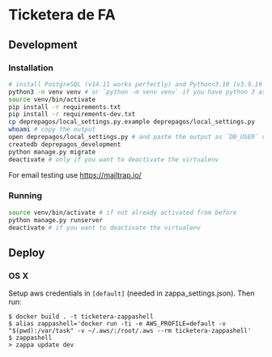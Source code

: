 # Ticketera de FA

## Development

### Installation

```sh
# install PostgreSQL (v14.11 works perfectly) and Python<3.10 (v3.9.19 works perfectly)
python3 -m venv venv # or `python -m venv venv` if you have python 3 as default
source venv/bin/activate
pip install -r requirements.txt
pip install -r requirements-dev.txt
cp deprepagos/local_settings.py.example deprepagos/local_settings.py
whoami # copy the output
open deprepagos/local_settings.py # and paste the output as `DB_USER` value
createdb deprepagos_development
python manage.py migrate
deactivate # only if you want to deactivate the virtualenv
```

For email testing use https://mailtrap.io/

### Running

```sh
source venv/bin/activate # if not already activated from before
python manage.py runserver
deactivate # if you want to deactivate the virtualenv
```

## Deploy

### OS X

Setup aws credentials in `[default]` (needed in zappa_settings.json). Then run:

```
$ docker build . -t ticketera-zappashell
$ alias zappashell='docker run -ti -e AWS_PROFILE=default -v "$(pwd):/var/task" -v ~/.aws/:/root/.aws --rm ticketera-zappashell'
$ zappashell
> zappa update dev
```
